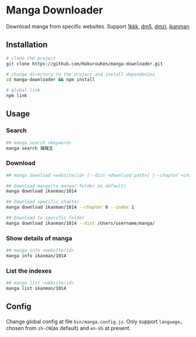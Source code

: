 # Manga Downloader

Download manga from specific websites. Support [1kkk](http://www.1kkk.com/), [dm5](http://www.dm5.com/), [dmzj](http://manhua.dmzj.com/), [ikanman](http://www.ikanman.com/)


## Installation
```bash
# clone the project
git clone https://github.com/HakurouKen/manga-downloader.git

# change directory to the project and install dependenies
cd manga-downloader && npm install

# global link
npm link
```

## Usage

### Search
```bash
## manga search <keyword>
manga search 海贼王
```

### Download
```bash
## manga download <website/id> [--dist <download path>] [--chapter <chapter index>] [--index <table of contents index>]

## Download manga(to manga/ folder as default)
manga download ikanman/1014

## Download specific chapter
manga download ikanman/1014 --chapter 0 --index 1

## Download to specific folder
manga download ikanman/1014 --dist /Users/username/manga/
```

### Show details of manga
```bash
## manga info <website/id>
manga info ikanman/1014
```

### List the indexes
```bash
## manga list <website/id>
manga list ikanman/1014
```

## Config
Change global config at file `bin/manga.config.js`. Only support `language`，chosen from `zh-CN`(as default) and `en-US` at present.
